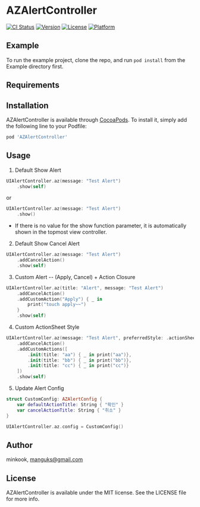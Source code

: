 # AZAlertController

[![CI Status](https://img.shields.io/travis/minkook/AZAlertController.svg?style=flat)](https://travis-ci.org/minkook/AZAlertController)
[![Version](https://img.shields.io/cocoapods/v/AZAlertController.svg?style=flat)](https://cocoapods.org/pods/AZAlertController)
[![License](https://img.shields.io/cocoapods/l/AZAlertController.svg?style=flat)](https://cocoapods.org/pods/AZAlertController)
[![Platform](https://img.shields.io/cocoapods/p/AZAlertController.svg?style=flat)](https://cocoapods.org/pods/AZAlertController)

## Example

To run the example project, clone the repo, and run `pod install` from the Example directory first.

## Requirements

## Installation

AZAlertController is available through [CocoaPods](https://cocoapods.org). To install
it, simply add the following line to your Podfile:

```ruby
pod 'AZAlertController'
```

## Usage

1. Default Show Alert

```swift
UIAlertController.az(message: "Test Alert")
    .show(self)
```

or

```swift    
UIAlertController.az(message: "Test Alert")
    .show()
```

- If there is no value for the show function parameter, it is automatically shown in the topmost view controller.


2. Default Show Cancel Alert

```swift
UIAlertController.az(message: "Test Alert")
    .addCancelAction()
    .show(self)
```


3. Custom Alert -- (Apply, Cancel) + Action Closure

```swift
UIAlertController.az(title: "Alert", message: "Test Alert")
    .addCancelAction()
    .addCustomAction("Apply") { _ in
        print("touch apply~~")
    }
    .show(self)
```


4. Custom ActionSheet Style 

```swift
UIAlertController.az(message: "Test Alert", preferredStyle: .actionSheet)
    .addCancelAction()
    .addCustomActions([
        .init(title: "aa") { _ in print("aa")},
        .init(title: "bb") { _ in print("bb")},
        .init(title: "cc") { _ in print("cc")}
    ])
    .show(self)
```


5. Update Alert Config

```swift
struct CustomConfig: AZAlertConfig {
    var defaultActionTitle: String { "확인" }
    var cancelActionTitle: String { "취소" }
}

UIAlertController.az.config = CustomConfig()
```

## Author

minkook, manguks@gmail.com

## License

AZAlertController is available under the MIT license. See the LICENSE file for more info.
